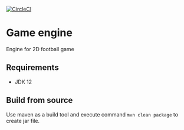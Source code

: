 [![CircleCI](https://circleci.com/gh/lipinskipawel/game-engine.svg?style=svg)](https://circleci.com/gh/lipinskipawel/game-engine)

# Game engine
Engine for 2D football game

## Requirements
 - JDK 12
 
## Build from source
Use maven as a build tool and execute command `mvn clean package` to create jar file.
